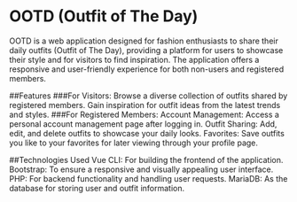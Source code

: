 # OOTD (Outfit of The Day)

OOTD is a web application designed for fashion enthusiasts to share their daily outfits (Outfit of The Day), providing a platform for users to showcase their style and for visitors to find inspiration. The application offers a responsive and user-friendly experience for both non-users and registered members.

##Features
###For Visitors:
Browse a diverse collection of outfits shared by registered members.
Gain inspiration for outfit ideas from the latest trends and styles.
###For Registered Members:
Account Management: Access a personal account management page after logging in.
Outfit Sharing: Add, edit, and delete outfits to showcase your daily looks.
Favorites: Save outfits you like to your favorites for later viewing through your profile page.

##Technologies Used
Vue CLI: For building the frontend of the application.
Bootstrap: To ensure a responsive and visually appealing user interface.
PHP: For backend functionality and handling user requests.
MariaDB: As the database for storing user and outfit information.
